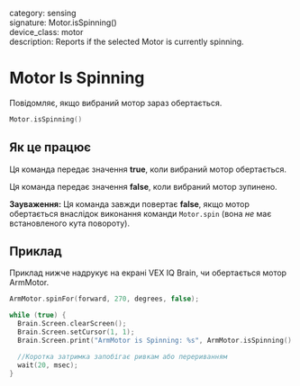 category: sensing  
signature: Motor.isSpinning()  
device_class: motor  
description: Reports if the selected Motor is currently spinning.

# Motor Is Spinning

Повідомляє, якщо вибраний мотор зараз обертається.

```cpp
Motor.isSpinning()
```

## Як це працює

Ця команда передає значення **true**, коли вибраний мотор обертається.

Ця команда передає значення **false**, коли вибраний мотор зупинено.

**Зауваження:** Ця команда завжди повертає **false**, якщо мотор обертається внаслідок виконання команди `Motor.spin` (вона *не* має встановленого кута повороту).

## Приклад

Приклад нижче надрукує на екрані VEX IQ Brain, чи обертається мотор ArmMotor.

```cpp
ArmMotor.spinFor(forward, 270, degrees, false);

while (true) {
  Brain.Screen.clearScreen();
  Brain.Screen.setCursor(1, 1);
  Brain.Screen.print("ArmMotor is Spinning: %s", ArmMotor.isSpinning() ? "TRUE" : "FALSE");

  //Коротка затримка запобігає ривкам або перериванням
  wait(20, msec);
}
```

<advanced>
</advanced>